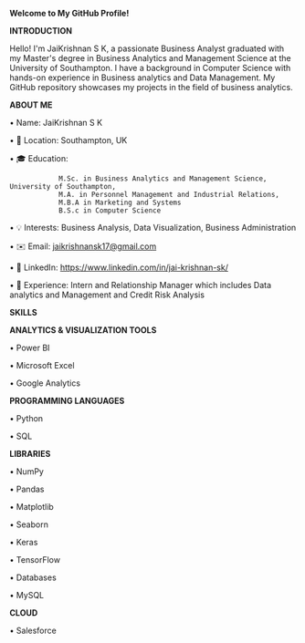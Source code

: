 **Welcome to My GitHub Profile!**

**INTRODUCTION**

Hello! I'm JaiKrishnan S K, a passionate Business Analyst graduated with my Master's degree in Business Analytics and Management Science at the University of Southampton. I have a background in Computer Science with hands-on experience in Business analytics and Data Management. My GitHub repository showcases my projects in the field of business analytics.



**ABOUT ME**

•	Name: JaiKrishnan S K

•	📍 Location: Southampton, UK

•	🎓 Education: 
                
                M.Sc. in Business Analytics and Management Science, University of Southampton,
                M.A. in Personnel Management and Industrial Relations, 
                M.B.A in Marketing and Systems
                B.S.c in Computer Science

•	💡 Interests: Business Analysis, Data Visualization, Business Administration

•	✉️ Email: jaikrishnansk17@gmail.com

•	🔗 LinkedIn: https://www.linkedin.com/in/jai-krishnan-sk/ 

•	💼 Experience: Intern and Relationship Manager which includes Data analytics and Management and Credit Risk Analysis



**SKILLS**


**ANALYTICS & VISUALIZATION TOOLS**

•	Power BI

•	Microsoft Excel

•	Google Analytics



**PROGRAMMING LANGUAGES**

•	Python

•	SQL




**LIBRARIES**

•	NumPy

•	Pandas

•	Matplotlib

•	Seaborn

•	Keras

•	TensorFlow

•	Databases

•	MySQL


**CLOUD**

•	Salesforce






